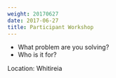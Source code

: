 ```yaml
---
weight: 20170627
date: 2017-06-27
title: Participant Workshop
---
```



* What problem are you solving?
* Who is it for?

Location: Whitireia
